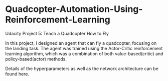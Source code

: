 # Quadcopter-Automation-Using-Reinforcement-Learning

Udacity Project 5: Teach a Quadcopter How to Fly

In this project, I designed an agent that can fly a quadcopter, focusing on the landing task. The agent was trained using the Actor-Critic reinforcement learning algorithm, which was a combination of both value-based(critic) and policy-based(actor) methods.

Details of the hyperparameters as well as the network architecture can be found here.
